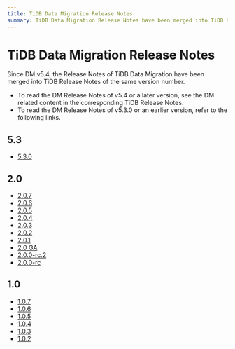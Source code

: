 ```yaml
---
title: TiDB Data Migration Release Notes
summary: TiDB Data Migration Release Notes have been merged into TiDB Release Notes since DM v5.4. For DM Release Notes of v5.4 or later, see the corresponding TiDB Release Notes. For DM Release Notes of v5.3.0 or earlier, refer to the provided links for versions 5.3, 2.0, and 1.0.
---
```


# TiDB Data Migration Release Notes

Since DM v5.4, the Release Notes of TiDB Data Migration have been merged into TiDB Release Notes of the same version number.

- To read the DM Release Notes of v5.4 or a later version, see the DM related content in the corresponding TiDB Release Notes.
- To read the DM Release Notes of v5.3.0 or an earlier version, refer to the following links.

## 5.3

- [5.3.0](https://docs.pingcap.com/tidb-data-migration/v5.3/5.3.0/)

## 2.0

- [2.0.7](https://docs.pingcap.com/tidb-data-migration/v5.3/2.0.7/)
- [2.0.6](https://docs.pingcap.com/tidb-data-migration/v5.3/2.0.6/)
- [2.0.5](https://docs.pingcap.com/tidb-data-migration/v5.3/2.0.5/)
- [2.0.4](https://docs.pingcap.com/tidb-data-migration/v5.3/2.0.4/)
- [2.0.3](https://docs.pingcap.com/tidb-data-migration/v5.3/2.0.3/)
- [2.0.2](https://docs.pingcap.com/tidb-data-migration/v5.3/2.0.2/)
- [2.0.1](https://docs.pingcap.com/tidb-data-migration/v5.3/2.0.1/)
- [2.0 GA](https://docs.pingcap.com/tidb-data-migration/v5.3/2.0.0-ga/)
- [2.0.0-rc.2](https://docs.pingcap.com/tidb-data-migration/v5.3/2.0.0-rc.2/)
- [2.0.0-rc](https://docs.pingcap.com/tidb-data-migration/v5.3/2.0.0-rc/)

## 1.0

- [1.0.7](https://docs.pingcap.com/tidb-data-migration/v5.3/1.0.7/)
- [1.0.6](https://docs.pingcap.com/tidb-data-migration/v5.3/1.0.6/)
- [1.0.5](https://docs.pingcap.com/tidb-data-migration/v5.3/1.0.5/)
- [1.0.4](https://docs.pingcap.com/tidb-data-migration/v5.3/1.0.4/)
- [1.0.3](https://docs.pingcap.com/tidb-data-migration/v5.3/1.0.3/)
- [1.0.2](https://docs.pingcap.com/tidb-data-migration/v5.3/1.0.2/)